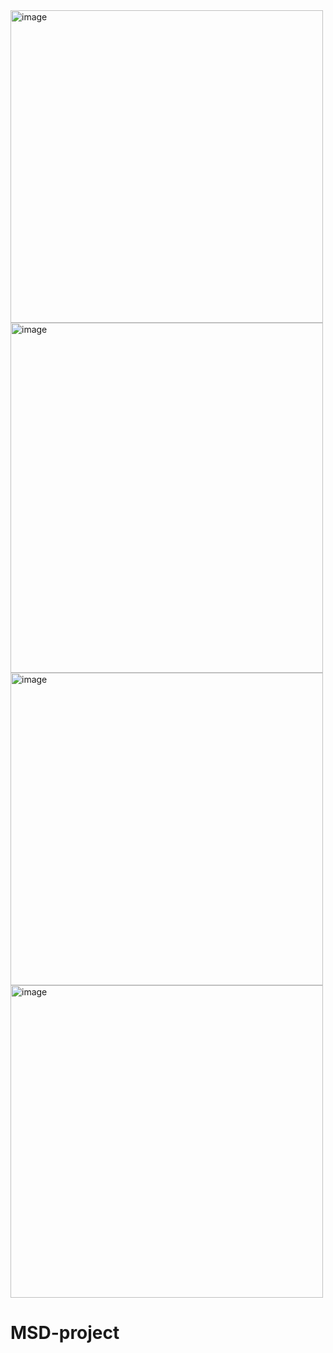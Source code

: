 <img width="500" height="500" alt="image" src="https://github.com/user-attachments/assets/b4e71b54-81c6-4970-9f6e-49cc5273ac8f" />
<img width="500" height="560" alt="image" src="https://github.com/user-attachments/assets/29fdef8b-84f7-4c38-9711-e43146bdab97" />
<img width="500" height="500" alt="image" src="https://github.com/user-attachments/assets/8c211192-5a1f-4f16-a78e-7c2165077688" />
<img width="500" height="500" alt="image" src="https://github.com/user-attachments/assets/9f3e6a3b-49c0-4789-be6b-de4d4f1882de" />


# MSD-project
